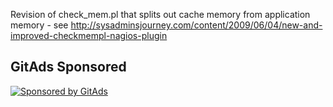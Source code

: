 Revision of check_mem.pl that splits out cache memory from application memory - see http://sysadminsjourney.com/content/2009/06/04/new-and-improved-checkmempl-nagios-plugin

## GitAds Sponsored
[![Sponsored by GitAds](https://gitads.dev/v1/ad-serve?source=arnabnandy7/nagios-plugins@github)](https://gitads.dev/v1/ad-track?source=arnabnandy7/nagios-plugins@github)

